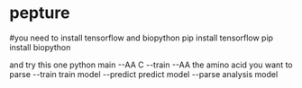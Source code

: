 # pepture

#you need to install tensorflow and biopython
pip install tensorflow
pip install biopython

and try this one
python main --AA C --train
--AA the amino acid you want to parse
--train train model
--predict predict model
--parse analysis model

